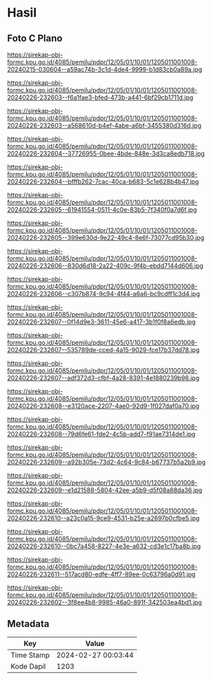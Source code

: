 # Hasil

## Foto C Plano

https://sirekap-obj-formc.kpu.go.id/4085/pemilu/pdpr/12/05/01/10/01/1205011001008-20240215-030604--a59ac74b-3c1d-4de4-9999-b1d83cb0a89a.jpg

https://sirekap-obj-formc.kpu.go.id/4085/pemilu/pdpr/12/05/01/10/01/1205011001008-20240226-232603--f6a1fae3-bfed-473b-a441-6bf29cb1711d.jpg

https://sirekap-obj-formc.kpu.go.id/4085/pemilu/pdpr/12/05/01/10/01/1205011001008-20240226-232603--a568610d-b4ef-4abe-a6bf-3455380d316d.jpg

https://sirekap-obj-formc.kpu.go.id/4085/pemilu/pdpr/12/05/01/10/01/1205011001008-20240226-232604--37726955-0bee-4bde-848e-3d3ca8edb718.jpg

https://sirekap-obj-formc.kpu.go.id/4085/pemilu/pdpr/12/05/01/10/01/1205011001008-20240226-232604--bfffb262-7cac-40ca-b683-5c1e628b4b47.jpg

https://sirekap-obj-formc.kpu.go.id/4085/pemilu/pdpr/12/05/01/10/01/1205011001008-20240226-232605--61941554-0511-4c0e-83b5-7f340f0a7d6f.jpg

https://sirekap-obj-formc.kpu.go.id/4085/pemilu/pdpr/12/05/01/10/01/1205011001008-20240226-232605--399e630d-9e22-49c4-8e6f-73077cd95b30.jpg

https://sirekap-obj-formc.kpu.go.id/4085/pemilu/pdpr/12/05/01/10/01/1205011001008-20240226-232606--830d6d18-2a22-409c-9f4b-ebdd7144d606.jpg

https://sirekap-obj-formc.kpu.go.id/4085/pemilu/pdpr/12/05/01/10/01/1205011001008-20240226-232606--c307b874-9c94-4f44-a6a6-bc9cdff1c3d4.jpg

https://sirekap-obj-formc.kpu.go.id/4085/pemilu/pdpr/12/05/01/10/01/1205011001008-20240226-232607--0f14d9e3-3611-45e6-a417-3b1f0f8a6edb.jpg

https://sirekap-obj-formc.kpu.go.id/4085/pemilu/pdpr/12/05/01/10/01/1205011001008-20240226-232607--535789de-cced-4a15-9029-fce17b37dd78.jpg

https://sirekap-obj-formc.kpu.go.id/4085/pemilu/pdpr/12/05/01/10/01/1205011001008-20240226-232607--adf372d3-cfbf-4a28-8391-4e1880239b98.jpg

https://sirekap-obj-formc.kpu.go.id/4085/pemilu/pdpr/12/05/01/10/01/1205011001008-20240226-232608--e3120ace-2207-4ae0-92d9-1f027daf0a70.jpg

https://sirekap-obj-formc.kpu.go.id/4085/pemilu/pdpr/12/05/01/10/01/1205011001008-20240226-232608--79d6fe61-fde2-4c5b-add7-f91ae7314de1.jpg

https://sirekap-obj-formc.kpu.go.id/4085/pemilu/pdpr/12/05/01/10/01/1205011001008-20240226-232609--a92b305e-73d2-4c64-9c84-b67737b5a2b9.jpg

https://sirekap-obj-formc.kpu.go.id/4085/pemilu/pdpr/12/05/01/10/01/1205011001008-20240226-232609--e1d21588-5804-42ee-a5b9-d5f08a88da36.jpg

https://sirekap-obj-formc.kpu.go.id/4085/pemilu/pdpr/12/05/01/10/01/1205011001008-20240226-232610--a23c0a15-9ce9-4531-b25e-a2697b0cfbe5.jpg

https://sirekap-obj-formc.kpu.go.id/4085/pemilu/pdpr/12/05/01/10/01/1205011001008-20240226-232610--0bc7a458-8227-4e3e-a632-cd3e1c17ba8b.jpg

https://sirekap-obj-formc.kpu.go.id/4085/pemilu/pdpr/12/05/01/10/01/1205011001008-20240226-232611--517acd80-edfe-4ff7-89ee-0c63796a0d91.jpg

https://sirekap-obj-formc.kpu.go.id/4085/pemilu/pdpr/12/05/01/10/01/1205011001008-20240226-232602--3f8ee4b8-9985-46a0-891f-342503ea4bd1.jpg


## Metadata

| Key        | Value               |
| ---------- | ------------------- |
| Time Stamp | 2024-02-27 00:03:44 |
| Kode Dapil | 1203                |



